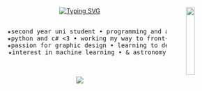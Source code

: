 <div align="center">
<img src="https://github.com/user-attachments/assets/149e17c0-fbd0-4930-89d4-75e77f55f194" width="20%" align="right" />
<a href="https://git.io/typing-svg"><img src="https://readme-typing-svg.demolab.com?font=Orbitron&size=15&duration=4000&pause=300&color=F76EE8&center=true&vCenter=true&multiline=true&repeat=false&width=435&lines=hi+hello!!+im+werix%2C;a+passionate+compsci+student+and+diy+programmer%3AD" alt="Typing SVG" /></a>
<br><br>
<pre>
    ★second year uni student • programming and algorithms course
    ★python and c# <3 • working my way to front-end and back-end
    ★passion for graphic design • learning to develop mobile apps 
    ★interest in machine learning • & astronomy
</pre>
<br><br>
  <a href="https://skillicons.dev">
    <img src="https://skillicons.dev/icons?i=git,python,cs,java,figma,html,obsidian,ps,vscode,net" />
  </a>
</div>

